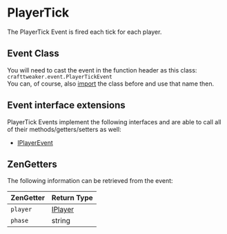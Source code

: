 # PlayerTick

The PlayerTick Event is fired each tick for each player.

## Event Class
You will need to cast the event in the function header as this class:  
`crafttweaker.event.PlayerTickEvent`  
You can, of course, also [import](/AdvancedFunctions/Import/) the class before and use that name then.

## Event interface extensions
PlayerTick Events implement the following interfaces and are able to call all of their methods/getters/setters as well:

- [IPlayerEvent](/Vanilla/Events/Events/IPlayerEvent/)

## ZenGetters
The following information can be retrieved from the event:

| ZenGetter | Return Type                         |
|-----------|-------------------------------------|
| `player`  | [IPlayer](/Vanilla/Players/IPlayer/) |
| `phase`  | string |
